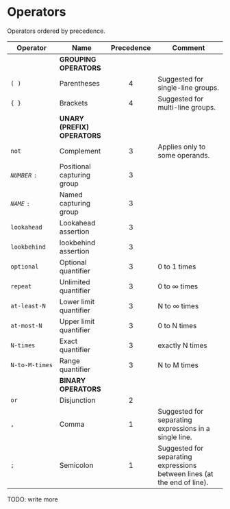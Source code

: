 
# Operators

Operators ordered by precedence.

Operator | Name | Precedence | Comment
--|--|:--:|--
&nbsp; | **GROUPING<br>OPERATORS**
`( )` | Parentheses | 4 | Suggested for single-line groups.
`{ }` | Brackets | 4 | Suggested for multi-line groups.
&nbsp; | **UNARY (PREFIX)<br>OPERATORS**
`not` | Complement | 3 | Applies only to some operands.
*`NUMBER`* `:` | Positional capturing<br>group | 3
*`NAME`* `:` | Named capturing<br>group | 3
`lookahead` | Lookahead assertion | 3
`lookbehind` | lookbehind assertion | 3
`optional` | Optional quantifier | 3 | 0 to 1 times
`repeat` | Unlimited quantifier | 3 | 0 to ∞ times
`at‑least‑N` | Lower limit quantifier | 3 | N to ∞ times
`at‑most‑N` | Upper limit quantifier | 3 | 0 to N times
`N‑times` | Exact quantifier | 3 | exactly N times
`N‑to‑M‑times` | Range quantifier | 3 | N to M times
&nbsp; | **BINARY<br>OPERATORS**
`or` | Disjunction | 2
`,` | Comma | 1 | Suggested for separating expressions in a single line.
`;` | Semicolon | 1 | Suggested for separating expressions between lines (at the end of line).

TODO: write more
